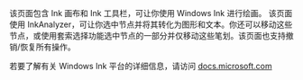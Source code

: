 ﻿该页面包含 Ink 画布和 Ink 工具栏，可让你使用 Windows Ink 进行绘画。
该页面使用 InkAnalyzer，可让你选中节点并将其转化为图形和文本。你还可以移动这些节点，或使用套索选择功能选中节点的一部分并仅移动这些笔划。该页面也支持撤销/恢复所有操作。
 
若要了解有关 Windows Ink 平台的详细信息，请访问 [docs.microsoft.com](https://docs.microsoft.com//windows/uwp/design/input/pen-and-stylus-interactions)